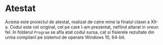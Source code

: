 # Atestat
Acesta este proiectul de atestat, realizat de catre mine la finalul clasei a XII-a. Codul este cel original, cel pe care l-am prezentat, nefiind alterat in vreun fel. In folderul `Program` se afla atat codul sursa, cat si fisierele rezultate din urma compilarii pe sistemul de operare Windows 10, 64-bit.
